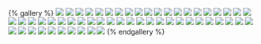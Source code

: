 {% gallery %}
![](/images/travel/xiamen/xiamen(1).jpg)
![](/images/travel/xiamen/xiamen(11).jpg)
![](/images/travel/xiamen/xiamen(13).jpg)
![](/images/travel/xiamen/xiamen(14).jpg)
![](/images/travel/xiamen/xiamen(16).jpg)
![](/images/travel/xiamen/xiamen(17).jpg)
![](/images/travel/xiamen/xiamen(18).jpg)
![](/images/travel/xiamen/xiamen(19).jpg)
![](/images/travel/xiamen/xiamen(2).jpg)
![](/images/travel/xiamen/xiamen(20).jpg)
![](/images/travel/xiamen/xiamen(21).jpg)
![](/images/travel/xiamen/xiamen(22).jpg)
![](/images/travel/xiamen/xiamen(23).jpg)
![](/images/travel/xiamen/xiamen(24).jpg)
![](/images/travel/xiamen/xiamen(25).jpg)
![](/images/travel/xiamen/xiamen(26).jpg)
![](/images/travel/xiamen/xiamen(27).jpg)
![](/images/travel/xiamen/xiamen(28).jpg)
![](/images/travel/xiamen/xiamen(29).jpg)
![](/images/travel/xiamen/xiamen(3).jpg)
![](/images/travel/xiamen/xiamen(30).jpg)
![](/images/travel/xiamen/xiamen(4).jpg)
![](/images/travel/xiamen/xiamen(6).jpg)
![](/images/travel/xiamen/xiamen(7).jpg)
![](/images/travel/xiamen/xiamen(8).jpg)
![](/images/travel/xiamen/xiamen(9).jpg)
![](/images/travel/xiamen/xiamen-2022-10-10-(1).jpg)
![](/images/travel/xiamen/xiamen-2022-10-10-(10).jpg)
![](/images/travel/xiamen/xiamen-2022-10-10-(15).jpg)
![](/images/travel/xiamen/xiamen-2022-10-10-(16).jpg)
![](/images/travel/xiamen/xiamen-2022-10-10-(17).jpg)
![](/images/travel/xiamen/xiamen-2022-10-10-(18).jpg)
![](/images/travel/xiamen/xiamen-2022-10-10-(19).jpg)
![](/images/travel/xiamen/xiamen-2022-10-10-(2).jpg)
![](/images/travel/xiamen/xiamen-2022-10-10-(20).jpg)
![](/images/travel/xiamen/xiamen-2022-10-10-(21).jpg)
![](/images/travel/xiamen/xiamen-2022-10-10-(22).jpg)
![](/images/travel/xiamen/xiamen-2022-10-10-(23).jpg)
![](/images/travel/xiamen/xiamen-2022-10-10-(24).jpg)
![](/images/travel/xiamen/xiamen-2022-10-10-(25).jpg)
![](/images/travel/xiamen/xiamen-2022-10-10-(26).jpg)
![](/images/travel/xiamen/xiamen-2022-10-10-(27).jpg)
![](/images/travel/xiamen/xiamen-2022-10-10-(29).jpg)
![](/images/travel/xiamen/xiamen-2022-10-10-(3).jpg)
![](/images/travel/xiamen/xiamen-2022-10-10-(30).jpg)
![](/images/travel/xiamen/xiamen-2022-10-10-(31).jpg)
![](/images/travel/xiamen/xiamen-2022-10-10-(32).jpg)
![](/images/travel/xiamen/xiamen-2022-10-10-(33).jpg)
![](/images/travel/xiamen/xiamen-2022-10-10-(4).jpg)
![](/images/travel/xiamen/xiamen-2022-10-10-(5).jpg)
![](/images/travel/xiamen/xiamen-2022-10-10-(6).jpg)
![](/images/travel/xiamen/xiamen-2022-10-10-(7).jpg)
![](/images/travel/xiamen/xiamen-2022-10-10-(8).jpg)
![](/images/travel/xiamen/xiamen-2022-10-10-(9).jpg)
![](/images/travel/xiamen/xiamen-2022-10-10-.jpg)
{% endgallery %}


